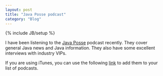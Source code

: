 ```yaml
---
layout: post
title: "Java Posse podcast"
category: "Blog"
---
```

{% include JB/setup %}

I have been listening to the [Java Posse](http://javaposse.com/) podcast recently. They cover general Java news and Java information. They also have some excellent interviews with industry VIPs.

If you are using iTunes, you can use the following [link](http://phobos.apple.com/WebObjects/MZStore.woa/wa/viewPodcast?id=81157308&s=143441) to add them to your list of podcasts.
